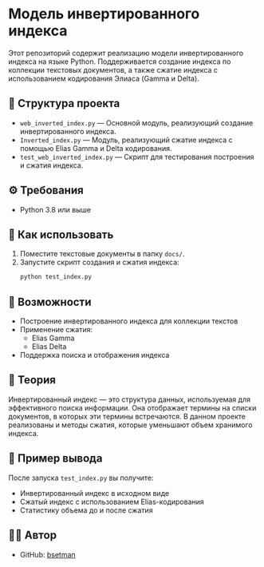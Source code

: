 # Модель инвертированного индекса

Этот репозиторий содержит реализацию модели инвертированного индекса на языке Python. Поддерживается создание индекса по коллекции текстовых документов, а также сжатие индекса с использованием кодирования Элиаса (Gamma и Delta).

## 📂 Структура проекта

- `web_inverted_index.py` — Основной модуль, реализующий создание инвертированного индекса.
- `Inverted_index.py` — Модуль, реализующий сжатие индекса с помощью Elias Gamma и Delta кодирования.
- `test_web_inverted_index.py` — Скрипт для тестирования построения и сжатия индекса.


## ⚙️ Требования

- Python 3.8 или выше



## 🚀 Как использовать

1. Поместите текстовые документы в папку `docs/`.
2. Запустите скрипт создания и сжатия индекса:
   ```bash
   python test_index.py
   ```

## 🧠 Возможности

- Построение инвертированного индекса для коллекции текстов
- Применение сжатия:
  - Elias Gamma
  - Elias Delta
- Поддержка поиска и отображения индекса

## 📘 Теория

Инвертированный индекс — это структура данных, используемая для эффективного поиска информации. Она отображает термины на списки документов, в которых эти термины встречаются. В данном проекте реализованы и методы сжатия, которые уменьшают объем хранимого индекса.

## 📄 Пример вывода

После запуска `test_index.py` вы получите:
- Инвертированный индекс в исходном виде
- Сжатый индекс с использованием Elias-кодирования
- Статистику объема до и после сжатия

## 👨‍💻 Автор

- GitHub: [bsetman](https://github.com/bsetman)
